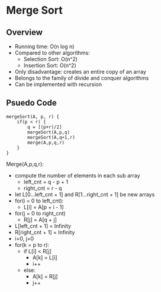# Merge Sort

## Overview

- Running time: O(n log n)
- Compared to other algorithms:
	- Selection Sort: O(n^2)
	- Insertion Sort: O(n^2)
- Only disadvantage: creates an entire copy of an array
- Belongs to the family of divide and conquer algorithms
- Can be implemented with recursion

## Psuedo Code

```
mergeSort(A, p, r) {
	if(p < r) {
		q = [(p+r)/2]
		mergeSort(A,p,q)
		mergeSort(A,q+1,r)
		merge(A,p,q,r)
	}
}
```

Merge(A,p,q,r):

- compute the number of elements in each sub array
	- left_cnt = q - p + 1
	- right_cnt = r - q
- let L[0...left_cnt + 1] and R[1...right_cnt + 1] be new arrays
- for(i = 0 to left_cnt):
	- L[i] = A[p + i - 1]
- for(j = 0 to right_cnt)
	- R[j] = A[q + j]
- L[left_cnt + 1] = Infinity
- R[right_cnt + 1] = Infinity
- i=0, j=0
- for(k = p to r):
	- if L[i] < R[j]
		- A[k] = L[i]
		- i++
	- else:
		- A[k] = R[j]
		- j++